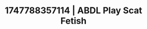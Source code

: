 ---
categories:
- Midnight fantasy
- Creampie
- Erotic photography
- Afterglow vibes
- Safe for work
image: /assets/images/1747788357114.jpg
layout: post
seo:
  description: Featured content with exclusive Scat Fetish, ABDL Play. HD images available.
  keywords: Scat Fetish, ABDL Play
  og_image: /assets/images/1747788357114.jpg
  schema_type: VisualArtwork
tags:
- '#1747788357114'
- ABDL Play
- Scat Fetish
title: 1747788357114 | ABDL Play Scat Fetish
---